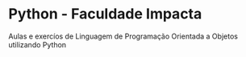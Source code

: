 # Python - Faculdade Impacta
 Aulas e exercíos de Linguagem de Programação Orientada a Objetos utilizando Python

